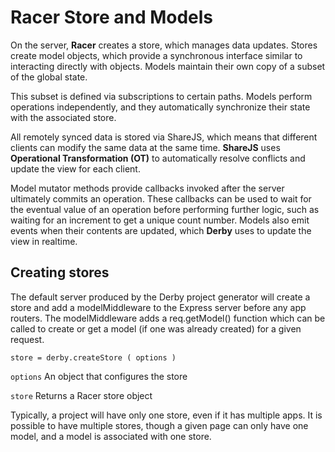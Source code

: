 # Racer Store and Models

On the server, **Racer** creates a store, which manages data updates. Stores create model objects,
which provide a synchronous interface similar to interacting directly with objects.
Models maintain their own copy of a subset of the global state.

This subset is defined via subscriptions to certain paths. Models perform operations independently, and they automatically
synchronize their state with the associated store.

All remotely synced data is stored via ShareJS, which means that different clients can modify the same data at the same
time. **ShareJS** uses **Operational Transformation (OT)** to automatically resolve conflicts and update the view for each client.

Model mutator methods provide callbacks invoked after the server ultimately commits an operation.
These callbacks can be used to wait for the eventual value of an operation before performing further logic,
such as waiting for an increment to get a unique count number. Models also emit events when their contents are
updated, which **Derby** uses to update the view in realtime.

## Creating stores

The default server produced by the Derby project generator will create a store and add a modelMiddleware to the
Express server before any app routers. The modelMiddleware adds a req.getModel() function which can be
called to create or get a model (if one was already created) for a given request.

`store = derby.createStore ( options )`

`options` An object that configures the store

`store` Returns a Racer store object

Typically, a project will have only one store, even if it has multiple apps. It is possible to have multiple stores,
though a given page can only have one model, and a model is associated with one store.